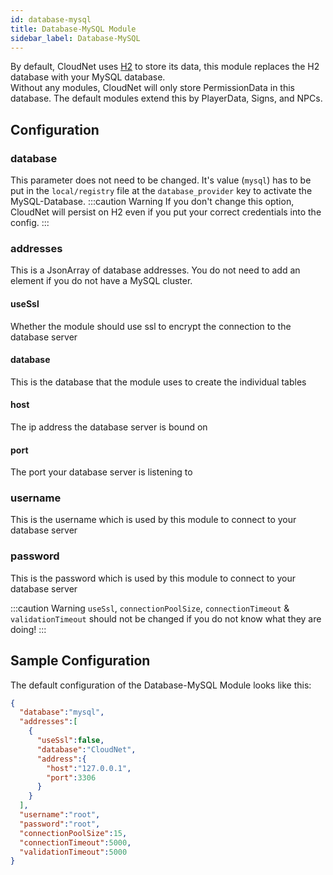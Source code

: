 ```yaml
---
id: database-mysql
title: Database-MySQL Module
sidebar_label: Database-MySQL
---
```


By default, CloudNet uses [H2](https://h2database.com/) to store its data, this module replaces the H2 database with your MySQL database.  
Without any modules, CloudNet will only store PermissionData in this database. The default modules extend this by PlayerData, Signs, and NPCs.
## Configuration
### database
This parameter does not need to be changed. It's value (``mysql``) has to be put in the `local/registry` file at the `database_provider` key to activate the MySQL-Database.
:::caution Warning
If you don't change this option, CloudNet will persist on H2 even if you put your correct credentials into the config.
:::
### addresses
This is a JsonArray of database addresses. You do not need to add an element if you do not have a MySQL cluster.
#### useSsl
Whether the module should use ssl to encrypt the connection to the database server
#### database
This is the database that the module uses to create the individual tables
#### host
The ip address the database server is bound on
#### port
The port your database server is listening to

### username
This is the username which is used by this module to connect to your database server
### password
This is the password which is used by this module to connect to your database server

:::caution Warning
`useSsl`, `connectionPoolSize`, `connectionTimeout` & `validationTimeout` should not be changed if you do not know what they are doing!
:::

## Sample Configuration
The default configuration of the Database-MySQL Module looks like this:
```json
{
  "database":"mysql",
  "addresses":[
    {
      "useSsl":false,
      "database":"CloudNet",
      "address":{
        "host":"127.0.0.1",
        "port":3306
      }
    }
  ],
  "username":"root",
  "password":"root",
  "connectionPoolSize":15,
  "connectionTimeout":5000,
  "validationTimeout":5000
}
```